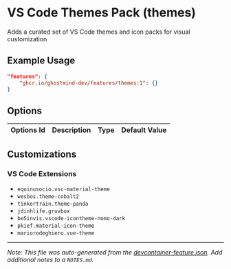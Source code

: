 
# VS Code Themes Pack (themes)

Adds a curated set of VS Code themes and icon packs for visual customization

## Example Usage

```json
"features": {
    "ghcr.io/ghostmind-dev/features/themes:1": {}
}
```

## Options

| Options Id | Description | Type | Default Value |
|-----|-----|-----|-----|


## Customizations

### VS Code Extensions

- `equinusocio.vsc-material-theme`
- `wesbos.theme-cobalt2`
- `tinkertrain.theme-panda`
- `jdinhlife.gruvbox`
- `be5invis.vscode-icontheme-nomo-dark`
- `pkief.material-icon-theme`
- `mariorodeghiero.vue-theme`



---

_Note: This file was auto-generated from the [devcontainer-feature.json](https://github.com/ghostmind-dev/features/blob/main/features/src/themes/devcontainer-feature.json).  Add additional notes to a `NOTES.md`._
